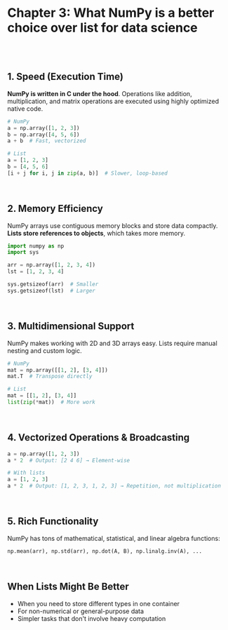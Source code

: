 #
# Chapter 3: What NumPy is a better choice over list for data science

<br>
<br>

## 1. Speed (Execution Time)
**NumPy is written in C under the hood**. Operations like addition, multiplication, and matrix operations are executed using highly optimized native code.

```python
# NumPy
a = np.array([1, 2, 3])
b = np.array([4, 5, 6])
a + b  # Fast, vectorized

# List
a = [1, 2, 3]
b = [4, 5, 6]
[i + j for i, j in zip(a, b)]  # Slower, loop-based
```
<br>

## 2. Memory Efficiency
NumPy arrays use contiguous memory blocks and store data compactly. **Lists store references to objects**, which takes more memory.
```python
import numpy as np
import sys

arr = np.array([1, 2, 3, 4])
lst = [1, 2, 3, 4]

sys.getsizeof(arr)  # Smaller
sys.getsizeof(lst)  # Larger
```
<br>

## 3. Multidimensional Support
NumPy makes working with 2D and 3D arrays easy. Lists require manual nesting and custom logic.
```python
# NumPy
mat = np.array([[1, 2], [3, 4]])
mat.T  # Transpose directly

# List
mat = [[1, 2], [3, 4]]
list(zip(*mat))  # More work
```
<br>

## 4. Vectorized Operations & Broadcasting
```python
a = np.array([1, 2, 3])
a * 2  # Output: [2 4 6] → Element-wise

# With lists
a = [1, 2, 3]
a * 2  # Output: [1, 2, 3, 1, 2, 3] → Repetition, not multiplication
```
<br>

## 5. Rich Functionality
NumPy has tons of mathematical, statistical, and linear algebra functions:
```python
np.mean(arr), np.std(arr), np.dot(A, B), np.linalg.inv(A), ...
```
<br>

## When Lists Might Be Better
- When you need to store different types in one container
- For non-numerical or general-purpose data
- Simpler tasks that don't involve heavy computation




